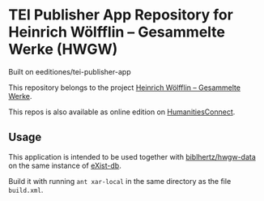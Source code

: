# TEI Publisher App Repository for Heinrich Wölfflin – Gesammelte Werke (HWGW)

Built on eeditiones/tei-publisher-app

This repository belongs to the project [Heinrich Wölfflin – Gesammelte Werke](https://www.biblhertz.it/de/dept-weddigen/woelfflin).

This repos is also available as online edition on [HumanitiesConnect](https://hwgw.humanitiesconnect.pub/).

## Usage

This application is intended to be used together with [biblhertz/hwgw-data](https://github.com/biblhertz/hwgw-data) on the same instance of [eXist-db](https://github.com/eXist-db/exist).

Build it with running `ant xar-local` in the same directory as the file `build.xml`.
